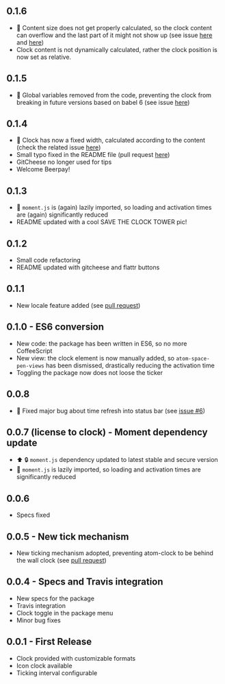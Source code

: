 ## 0.1.6
* :bug: Content size does not get properly calculated, so the clock content can
overflow and the last part of it might not show up (see issue [here](https://github.com/b3by/atom-clock/issues/20)
and [here](https://github.com/b3by/atom-clock/issues/21))
* Clock content is not dynamically calculated, rather the clock position
is now set as relative.

## 0.1.5
* :bug: Global variables removed from the code, preventing the clock from breaking
in future versions based on babel 6 (see issue [here](https://github.com/b3by/atom-clock/issues/18))

## 0.1.4
* :bug: Clock has now a fixed width, calculated according to the content (check the related issue [here](https://github.com/b3by/atom-clock/issues/16))
* Small typo fixed in the README file (pull request [here](https://github.com/b3by/atom-clock/pull/14))
* GitCheese no longer used for tips
* Welcome Beerpay!

## 0.1.3
* :racehorse: `moment.js` is (again) lazily imported, so loading and activation times are (again) significantly reduced
* README updated with a cool SAVE THE CLOCK TOWER pic!

## 0.1.2
* Small code refactoring
* README updated with gitcheese and flattr buttons

## 0.1.1
* New locale feature added (see [pull request](https://github.com/b3by/atom-clock/pull/11))

## 0.1.0 - ES6 conversion
* New code: the package has been written in ES6, so no more CoffeeScript
* New view: the clock element is now manually added, so `atom-space-pen-views` has been dismissed, drastically reducing the activation time
* Toggling the package now does not loose the ticker

## 0.0.8
* :bug: Fixed major bug about time refresh into status bar (see [issue \#6](https://github.com/b3by/atom-clock/issues/6))

## 0.0.7 (license to clock) - Moment dependency update
* :arrow_up: :lock: `moment.js` dependency updated to latest stable and secure version
* :racehorse: `moment.js` is lazily imported, so loading and activation times are significantly reduced

## 0.0.6
* Specs fixed

## 0.0.5 - New tick mechanism
* New ticking mechanism adopted, preventing atom-clock to be behind the wall clock
(see [pull request](https://github.com/b3by/atom-clock/pull/4))

## 0.0.4 - Specs and Travis integration
* New specs for the package
* Travis integration
* Clock toggle in the package menu
* Minor bug fixes

## 0.0.1 - First Release
* Clock provided with customizable formats
* Icon clock available
* Ticking interval configurable
